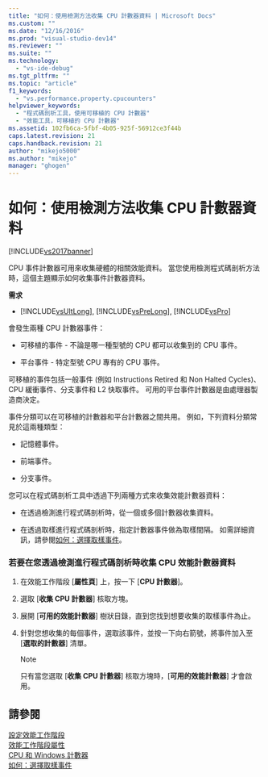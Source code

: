 ```yaml
---
title: "如何：使用檢測方法收集 CPU 計數器資料 | Microsoft Docs"
ms.custom: ""
ms.date: "12/16/2016"
ms.prod: "visual-studio-dev14"
ms.reviewer: ""
ms.suite: ""
ms.technology: 
  - "vs-ide-debug"
ms.tgt_pltfrm: ""
ms.topic: "article"
f1_keywords: 
  - "vs.performance.property.cpucounters"
helpviewer_keywords: 
  - "程式碼剖析工具，使用可移植的 CPU 計數器"
  - "效能工具，可移植的 CPU 計數器"
ms.assetid: 102fb6ca-5fbf-4b05-925f-56912ce3f44b
caps.latest.revision: 21
caps.handback.revision: 21
author: "mikejo5000"
ms.author: "mikejo"
manager: "ghogen"
---
```

# 如何：使用檢測方法收集 CPU 計數器資料
[!INCLUDE[vs2017banner](../code-quality/includes/vs2017banner.md)]

CPU 事件計數器可用來收集硬體的相關效能資料。  當您使用檢測程式碼剖析方法時，這個主題顯示如何收集事件計數器資料。  
  
 **需求**  
  
-   [!INCLUDE[vsUltLong](../code-quality/includes/vsultlong_md.md)], [!INCLUDE[vsPreLong](../code-quality/includes/vsprelong_md.md)], [!INCLUDE[vsPro](../code-quality/includes/vspro_md.md)]  
  
 會發生兩種 CPU 計數器事件：  
  
-   可移植的事件 \- 不論是哪一種型號的 CPU 都可以收集到的 CPU 事件。  
  
-   平台事件 \- 特定型號 CPU 專有的 CPU 事件。  
  
 可移植的事件包括一般事件 \(例如 Instructions Retired 和 Non Halted Cycles\)、CPU 緩衝事件、分支事件和 L2 快取事件。  可用的平台事件計數器是由處理器製造商決定。  
  
 事件分類可以在可移植的計數器和平台計數器之間共用。  例如，下列資料分類常見於這兩種類型：  
  
-   記憶體事件。  
  
-   前端事件。  
  
-   分支事件。  
  
 您可以在程式碼剖析工具中透過下列兩種方式來收集效能計數器資料：  
  
-   在透過檢測進行程式碼剖析時，從一個或多個計數器收集資料。  
  
-   在透過取樣進行程式碼剖析時，指定計數器事件做為取樣間隔。  如需詳細資訊，請參閱[如何：選擇取樣事件](../Topic/How%20to:%20Choose%20Sampling%20Events.md)。  
  
### 若要在您透過檢測進行程式碼剖析時收集 CPU 效能計數器資料  
  
1.  在效能工作階段 \[**屬性頁**\] 上，按一下 \[**CPU 計數器**\]。  
  
2.  選取 \[**收集 CPU 計數器**\] 核取方塊。  
  
3.  展開 \[**可用的效能計數器**\] 樹狀目錄，直到您找到想要收集的取樣事件為止。  
  
4.  針對您想收集的每個事件，選取該事件，並按一下向右箭號，將事件加入至 \[**選取的計數器**\] 清單。  
  
    > [!NOTE]
    >  只有當您選取 \[**收集 CPU 計數器**\] 核取方塊時，\[**可用的效能計數器**\] 才會啟用。  
  
## 請參閱  
 [設定效能工作階段](../profiling/configuring-performance-sessions.md)   
 [效能工作階段屬性](../profiling/performance-session-properties.md)   
 [CPU 和 Windows 計數器](../profiling/cpu-and-windows-counters.md)   
 [如何：選擇取樣事件](../Topic/How%20to:%20Choose%20Sampling%20Events.md)